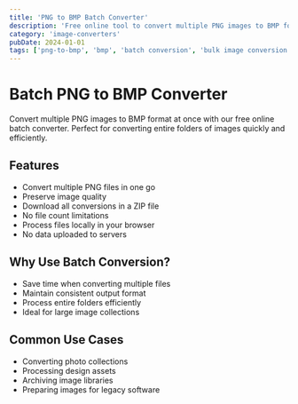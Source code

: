 ```yaml
---
title: 'PNG to BMP Batch Converter'
description: 'Free online tool to convert multiple PNG images to BMP format simultaneously. Perfect for converting entire folders of images.'
category: 'image-converters'
pubDate: 2024-01-01
tags: ['png-to-bmp', 'bmp', 'batch conversion', 'bulk image conversion']
---
```


# Batch PNG to BMP Converter

Convert multiple PNG images to BMP format at once with our free online batch converter. Perfect for converting entire folders of images quickly and efficiently.

## Features

- Convert multiple PNG files in one go
- Preserve image quality
- Download all conversions in a ZIP file
- No file count limitations
- Process files locally in your browser
- No data uploaded to servers

## Why Use Batch Conversion?

- Save time when converting multiple files
- Maintain consistent output format
- Process entire folders efficiently
- Ideal for large image collections

## Common Use Cases

- Converting photo collections
- Processing design assets
- Archiving image libraries
- Preparing images for legacy software
